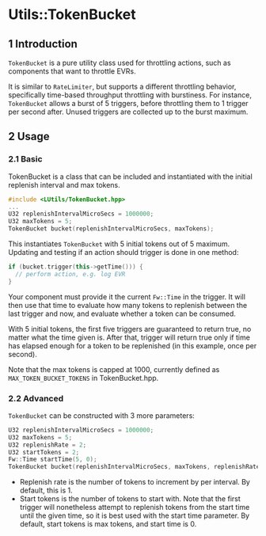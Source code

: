 Utils::TokenBucket
===

## 1 Introduction

`TokenBucket` is a pure utility class used for throttling actions, such as
components that want to throttle EVRs.

It is similar to `RateLimiter`, but supports a different throttling behavior,
specifically time-based throughput throttling with burstiness. For instance,
`TokenBucket` allows a burst of 5 triggers, before throttling them to 1 trigger
per second after. Unused triggers are collected up to the burst maximum.

## 2 Usage

### 2.1 Basic

TokenBucket is a class that can be included and instantiated with the initial
replenish interval and max tokens.

```cpp
#include <LUtils/TokenBucket.hpp>
...
U32 replenishIntervalMicroSecs = 1000000;
U32 maxTokens = 5;
TokenBucket bucket(replenishIntervalMicroSecs, maxTokens);
```

This instantiates `TokenBucket` with 5 initial tokens out of 5 maximum.
Updating and testing if an action should trigger is done in one method:

```cpp
if (bucket.trigger(this->getTime())) {
  // perform action, e.g. log EVR
}
```

Your component must provide it the current `Fw::Time` in the trigger. It will
then use that time to evaluate how many tokens to replenish between the last
trigger and now, and evaluate whether a token can be consumed.

With 5 initial tokens, the first five triggers are guaranteed to return true,
no matter what the time given is. After that, trigger will return true only if
time has elapsed enough for a token to be replenished (in this example, once
per second).

Note that the max tokens is capped at 1000, currently defined as
`MAX_TOKEN_BUCKET_TOKENS` in TokenBucket.hpp.

### 2.2 Advanced

`TokenBucket` can be constructed with 3 more parameters:

```cpp
U32 replenishIntervalMicroSecs = 1000000;
U32 maxTokens = 5;
U32 replenishRate = 2;
U32 startTokens = 2;
Fw::Time startTime(5, 0);
TokenBucket bucket(replenishIntervalMicroSecs, maxTokens, replenishRate, startTokens, startTime);
```

- Replenish rate is the number of tokens to increment by per interval. By default, this is 1.
- Start tokens is the number of tokens to start with. Note that the first trigger will nonetheless attempt to replenish tokens from the start time until the given time, so it is best used with the start time parameter. By default, start tokens is max tokens, and start time is 0.
